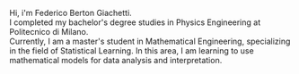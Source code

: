 Hi, i'm Federico Berton Giachetti.  
I completed my bachelor's degree studies in Physics Engineering at Politecnico di Milano.  
Currently, I am a master's student in Mathematical Engineering, specializing in the field of Statistical Learning. In this area, I am learning to use mathematical models for data analysis and interpretation.

<!---
FedericoBertonGiachetti/FedericoBertonGiachetti is a ✨ special ✨ repository because its `README.md` (this file) appears on your GitHub profile.
You can click the Preview link to take a look at your changes.
--->
